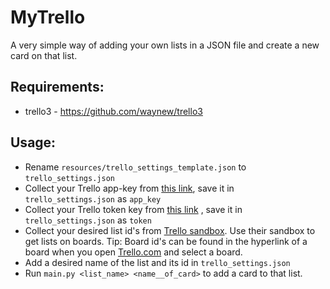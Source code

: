 # MyTrello
A very simple way of adding your own lists in a JSON file and create a new card on that list.

## Requirements:
* trello3 - https://github.com/waynew/trello3

## Usage:
* Rename `resources/trello_settings_template.json` to `trello_settings.json`
* Collect your Trello app-key from [this link](https://trello.com/app-key), save it in `trello_settings.json` as `app_key`
* Collect your Trello token key from [this link](https://trello.com/1/authorize?expiration=never&scope=read,write,account&response_type=token&name=Server%20Token&key=1b3d47e13dfe37256a5f0ab4b8d50dd1) , save it in `trello_settings.json` as `token` 
* Collect your desired list id's from [Trello sandbox](https://developers.trello.com/sandbox/). Use their sandbox to get lists on boards. Tip: Board id's can be found in the hyperlink of a board when you open [Trello.com](https://trello.com/) and select a board.
* Add a desired name of the list and its id in `trello_settings.json`
* Run `main.py <list_name> <name__of_card>` to add a card to that list.
